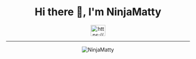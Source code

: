 <h1 align="center">Hi there 👋, I'm NinjaMatty</h1>

<p align="middle">
  <a href="https://www.linkedin.com/in/mbe/" target_="blank">
<img align="center" src="https://raw.githubusercontent.com/rahuldkjain/github-profile-readme-generator/master/src/images/icons/Social/linked-in-alt.svg" alt="https://www.linkedin.com/in/mbe/" height="30" width="40" /></a>
</p>
<hr>
<p align="center"><img align="center" src="https://github-readme-stats.vercel.app/api/top-langs?username=NinjaMatty&show_icons=true&locale=en&layout=compact" alt="NinjaMatty" />
</p>
